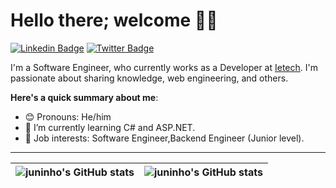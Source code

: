 # Hello there; welcome 👋🏾

[![Linkedin Badge](https://img.shields.io/badge/-ogarpeterjunior-blue?style=for-the-badge&logo=Linkedin&logoColor=white&link=https://www.linkedin.com/in/ogar-peter-junior)](https://www.linkedin.com/in/ogar-peter-junior) [![Twitter Badge](https://img.shields.io/badge/-@peterjuninho-1ca0f1?style=for-the-badge&logo=twitter&logoColor=white&link=https://twitter.com/peterjuninho)](https://twitter.com/peterjuninho)

I'm a Software Engineer, who currently works as a Developer at [Ietech](https://ietech.com.ng). I'm passionate about sharing knowledge, web engineering, and others.

**Here's a quick summary about me**:

- 😊 Pronouns: He/him
- 🌱 I’m currently learning C# and ASP.NET.
- 💼 Job interests: Software Engineer,Backend Engineer (Junior level).

---

| <img align="center" src="https://github-readme-stats.vercel.app/api?username=juninhotech&show_icons=true&include_all_commits=true&hide_border=true" alt="juninho's GitHub stats" /> | <img align="center" src="https://github-readme-stats.vercel.app/api/top-langs/?username=juninhotech&langs_count=8&layout=compact&hide_border=true" alt="juninho's GitHub stats" /> |
| ------------- | ------------- |
